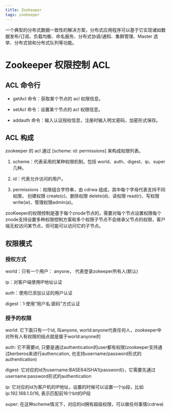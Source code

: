 ```yaml
---
title: Zookeeper
tags: zookeeper
---
```


一个典型的分布式数据一致性的解决方案，分布式应用程序可以基于它实现诸如数据发布/订阅、负载均衡、命名服务、分布式协调/通知、集群管理、Master 选举、分布式锁和分布式队列等功能。

<!--more-->

# Zookeeper 权限控制 ACL

## ACL 命令行

- getAcl 命令：获取某个节点的 acl 权限信息。

- setAcl 命令：设置某个节点的 acl 权限信息。

- addauth 命令：输入认证授权信息，注册时输入明文密码，加密形式保存。


## ACL 构成

zookeeper 的 acl 通过 [scheme: id: permissions] 来构成权限列表。

1. scheme：代表采用的某种权限机制，包括 world、auth、digest、ip、super 几种。
2. id：代表允许访问的用户。

3. permissions：权限组合字符串，由 cdrwa 组成，其中每个字母代表支持不同权限， 创建权限 create(c)、删除权限 delete(d)、读权限 read(r)、写权限 write(w)、管理权限admin(a)。

zooKeeper的权限控制是基于每个znode节点的，需要对每个节点设置权限每个znode支持设置多种权限控制方案和多个权限子节点不会继承父节点的权限，客户端无权访问某节点，但可能可以访问它的子节点。

## 权限模式

### 授权方式

world：只有一个用户： anyone， 代表登录zokeeper所有人(默认)

ip：对客户端使用IP地址认证

auth：使用已添加认证的用户认证

digest：1·使用“用户名:密码”方式认证

### 授予的权限

world: 它下面只有一个id, 叫anyone, world:anyone代表任何人，zookeeper中对所有人有权限的结点就是属于world:anyone的

auth: 它不需要id, 只要是通过authentication的user都有权限(zookeeper支持通过kerberos来进行authencation, 也支持username/password形式的authentication)

digest: 它对应的id为username:BASE64(SHA1(password))，它需要先通过username:password形式的authentication

ip: 它对应的id为客户机的IP地址，设置的时候可以设置一个ip段，比如ip:192.168.1.0/16, 表示匹配前16个bit的IP段

super: 在这种scheme情况下，对应的id拥有超级权限，可以做任何事情(cdrwa)
